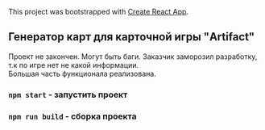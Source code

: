 This project was bootstrapped with [Create React App](https://github.com/facebook/create-react-app).

## Генератор карт для карточной игры "Artifact"
Проект не закончен. Могут быть баги. 
Заказчик заморозил разработку, т.к по игре нет не какой информации.   
Большая часть функционала реализована.

### `npm start` - запустить проект
### `npm run build` - сборка проекта
